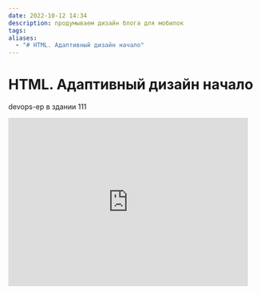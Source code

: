 ```yaml
---
date: 2022-10-12 14:34
description: продумываем дизайн блога для мобилок
tags: 
aliases:
  - "# HTML. Адаптивный дизайн начало"
---
```


# HTML. Адаптивный дизайн начало

devops-ер в здании 111

<iframe src="https://giphy.com/embed/HYcoVYP4wKJF71lJK2" width="480" height="338" frameBorder="0" class="giphy-embed" allowFullScreen></iframe>

